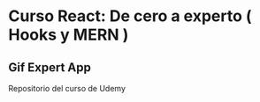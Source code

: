 # Curso React: De cero a experto ( Hooks y MERN )
 
 ## Gif Expert App
 Repositorio del curso de Udemy